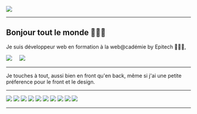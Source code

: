 <div><a href="https://corentinnrd.github.io/CorentinNordmann/"><img src="https://img.shields.io/badge/portfolio-ffffff?style=for-the-badge&logo=About&logoColor=black" /></a></div>

------------------------------------------
<div>

## Bonjour tout le monde 👨🏼‍💻

Je suis développeur web en formation à la web@cadémie by Epitech 👨🏼‍🎓,

<p>
<a href="https://www.linkedin.com/in/corentinnordmann"><img src="https://img.shields.io/badge/linkedin-%230077B5.svg?&style=for-the-badge&logo=linkedin&logoColor=white" /></a>&nbsp;&nbsp;&nbsp;&nbsp;
<a href="mailto:corentinnordmann@gmail.com?subject=Bonjour%20Corentin"><img src="https://img.shields.io/badge/gmail-%23D14836.svg?&style=for-the-badge&logo=gmail&logoColor=white" /></a>&nbsp;&nbsp;&nbsp;&nbsp;
</p>

------------------------------------------

Je touches à tout, aussi bien en front qu'en back, même si j'ai une petite préference pour le front et le design.

------------------------------------------

<p>
  <img src="https://img.shields.io/badge/html5%20-%23e34f26.svg?&style=for-the-badge&logo=html5&logoColor=white" />
  <img src="https://img.shields.io/badge/CSS3-1572B6?&style=for-the-badge&logo=css3&logoColor=white" />
  <img src="https://img.shields.io/badge/Vue.js-35495E?style=for-the-badge&logo=vue.js&logoColor=4FC08D" />
  <img src="https://img.shields.io/badge/JavaScript-F7DF1E?style=for-the-badge&logo=javascript&logoColor=black" />
  <img src="https://img.shields.io/badge/Tailwind_CSS-38B2AC?style=for-the-badge&logo=tailwind-css&logoColor=white" />
  <img src="https://img.shields.io/badge/node.js%20-%23339933.svg?&style=for-the-badge&logo=node.js&logoColor=white" />
  <img src="https://img.shields.io/badge/React_Native-20232A?style=for-the-badge&logo=react&logoColor=61DAFB" />
  <img src="https://img.shields.io/badge/Express.js-404D59?style=for-the-badge" />
  <img src="https://img.shields.io/badge/MySQL-00000F?style=for-the-badge&logo=mysql&logoColor=white" />
  <img src="https://img.shields.io/badge/json-5E5C5C?style=for-the-badge&logo=json&logoColor=white" />
</p>

------------------------------------------
</div>
